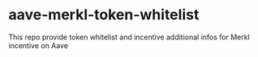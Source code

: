 # aave-merkl-token-whitelist

This repo provide token whitelist and incentive additional infos for Merkl incentive on Aave
